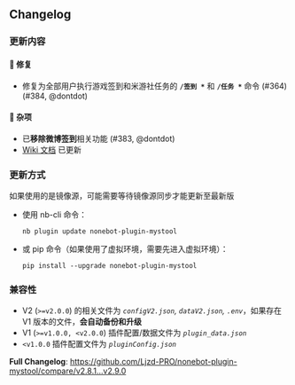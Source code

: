 ## Changelog

### 更新内容

[//]: # (#### 💡 新特性)

#### 🐛 修复
- 修复为全部用户执行游戏签到和米游社任务的 **`/签到 *`** 和 **`/任务 *`** 命令 (#364) (#384, @dontdot)

#### 🔧 杂项
- 已**移除微博签到**相关功能 (#383, @dontdot)
- [Wiki 文档](https://github.com/Ljzd-PRO/nonebot-plugin-mystool/wiki) 已更新

### 更新方式

如果使用的是镜像源，可能需要等待镜像源同步才能更新至最新版

- 使用 nb-cli 命令：
  ```
  nb plugin update nonebot-plugin-mystool
  ```

- 或 pip 命令（如果使用了虚拟环境，需要先进入虚拟环境）：
  ```
  pip install --upgrade nonebot-plugin-mystool
  ```

### 兼容性

- V2 (`>=v2.0.0`) 的相关文件为 _`configV2.json`, `dataV2.json`, `.env`_，如果存在 V1 版本的文件，**会自动备份和升级**
- V1 (`>=v1.0.0, <v2.0.0`) 插件配置/数据文件为 _`plugin_data.json`_
- `<v1.0.0` 插件配置文件为 _`pluginConfig.json`_

**Full Changelog**: https://github.com/Ljzd-PRO/nonebot-plugin-mystool/compare/v2.8.1…v2.9.0